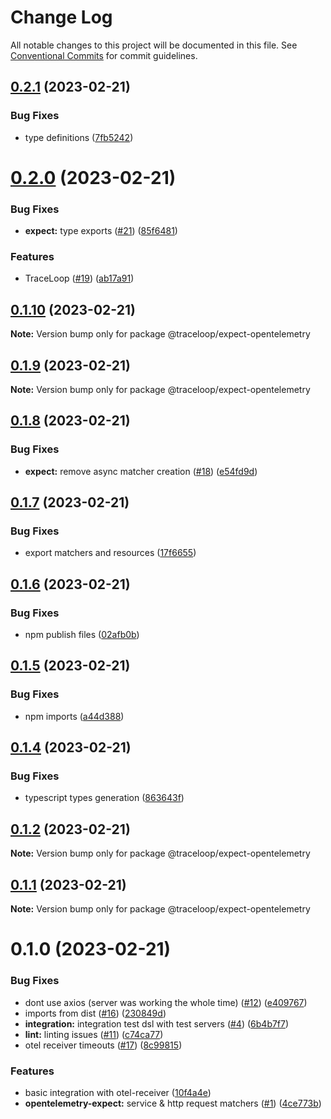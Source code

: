 # Change Log

All notable changes to this project will be documented in this file.
See [Conventional Commits](https://conventionalcommits.org) for commit guidelines.

## [0.2.1](https://github.com/traceloop/jest-opentelemetry/compare/v0.2.0...v0.2.1) (2023-02-21)

### Bug Fixes

- type definitions ([7fb5242](https://github.com/traceloop/jest-opentelemetry/commit/7fb5242d47a97c8c1e5f496b82492989bb1ef008))

# [0.2.0](https://github.com/traceloop/jest-opentelemetry/compare/v0.1.8...v0.2.0) (2023-02-21)

### Bug Fixes

- **expect:** type exports ([#21](https://github.com/traceloop/jest-opentelemetry/issues/21)) ([85f6481](https://github.com/traceloop/jest-opentelemetry/commit/85f6481501c5018a4e1a717f6cd8221deb2ab1f1))

### Features

- TraceLoop ([#19](https://github.com/traceloop/jest-opentelemetry/issues/19)) ([ab17a91](https://github.com/traceloop/jest-opentelemetry/commit/ab17a91601ff8643ed99a6e2adaced491ab0743d))

## [0.1.10](https://github.com/traceloop/jest-opentelemetry/compare/v0.1.9...v0.1.10) (2023-02-21)

**Note:** Version bump only for package @traceloop/expect-opentelemetry

## [0.1.9](https://github.com/traceloop/jest-opentelemetry/compare/v0.1.8...v0.1.9) (2023-02-21)

**Note:** Version bump only for package @traceloop/expect-opentelemetry

## [0.1.8](https://github.com/traceloop/jest-opentelemetry/compare/v0.1.7...v0.1.8) (2023-02-21)

### Bug Fixes

- **expect:** remove async matcher creation ([#18](https://github.com/traceloop/jest-opentelemetry/issues/18)) ([e54fd9d](https://github.com/traceloop/jest-opentelemetry/commit/e54fd9dd5a2330fbd5eac6c04c4be9830c9390fa))

## [0.1.7](https://github.com/traceloop/jest-opentelemetry/compare/v0.1.6...v0.1.7) (2023-02-21)

### Bug Fixes

- export matchers and resources ([17f6655](https://github.com/traceloop/jest-opentelemetry/commit/17f66552f6e969e3ca14e7ab3736d0e5c3d4b207))

## [0.1.6](https://github.com/traceloop/jest-opentelemetry/compare/v0.1.5...v0.1.6) (2023-02-21)

### Bug Fixes

- npm publish files ([02afb0b](https://github.com/traceloop/jest-opentelemetry/commit/02afb0b6f6054d3570d2160d667f05033243401d))

## [0.1.5](https://github.com/traceloop/jest-opentelemetry/compare/v0.1.4...v0.1.5) (2023-02-21)

### Bug Fixes

- npm imports ([a44d388](https://github.com/traceloop/jest-opentelemetry/commit/a44d38823da0d295680547ff19b94bce3b43ff96))

## [0.1.4](https://github.com/traceloop/jest-opentelemetry/compare/v0.1.3...v0.1.4) (2023-02-21)

### Bug Fixes

- typescript types generation ([863643f](https://github.com/traceloop/jest-opentelemetry/commit/863643ff718fab1d266487ff21514c2a88fda9af))

## [0.1.2](https://github.com/traceloop/jest-opentelemetry/compare/v0.1.1...v0.1.2) (2023-02-21)

**Note:** Version bump only for package @traceloop/expect-opentelemetry

## [0.1.1](https://github.com/expect-dev/jest-opentelemetry/compare/v0.1.0...v0.1.1) (2023-02-21)

**Note:** Version bump only for package @traceloop/expect-opentelemetry

# 0.1.0 (2023-02-21)

### Bug Fixes

- dont use axios (server was working the whole time) ([#12](https://github.com/expect-dev/jest-opentelemetry/issues/12)) ([e409767](https://github.com/expect-dev/jest-opentelemetry/commit/e4097679a5ae5a981f20312eb48cef183d69ac0b))
- imports from dist ([#16](https://github.com/expect-dev/jest-opentelemetry/issues/16)) ([230849d](https://github.com/expect-dev/jest-opentelemetry/commit/230849d617887d53b85a012cd1878dbdfca19e7b))
- **integration:** integration test dsl with test servers ([#4](https://github.com/expect-dev/jest-opentelemetry/issues/4)) ([6b4b7f7](https://github.com/expect-dev/jest-opentelemetry/commit/6b4b7f7c43f7f450b615bf46635a817df708517e))
- **lint:** linting issues ([#11](https://github.com/expect-dev/jest-opentelemetry/issues/11)) ([c74ca77](https://github.com/expect-dev/jest-opentelemetry/commit/c74ca77896c35a8ff72500451d41cc0c53d1c8b1))
- otel receiver timeouts ([#17](https://github.com/expect-dev/jest-opentelemetry/issues/17)) ([8c99815](https://github.com/expect-dev/jest-opentelemetry/commit/8c998151a7a30c1a401aa1403587f35026d4814b))

### Features

- basic integration with otel-receiver ([10f4a4e](https://github.com/expect-dev/jest-opentelemetry/commit/10f4a4e274079620f8461eb64b09c73e9a609077))
- **opentelemetry-expect:** service & http request matchers ([#1](https://github.com/expect-dev/jest-opentelemetry/issues/1)) ([4ce773b](https://github.com/expect-dev/jest-opentelemetry/commit/4ce773be6a68be1a1d2cb1f8da24c44a2d058a23))

